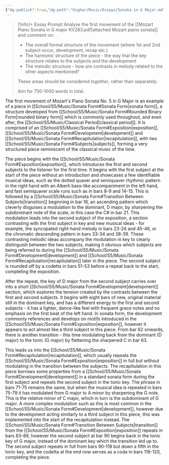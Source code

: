 ```yaml
---
{"dg-publish":true,"dg-path":"Higher/Music/Essays/Sonata in G Major.md","dg-permalink":"music/sonata-analysis","permalink":"/music/sonata-analysis/"}
---
```



> [!info]+ Essay Prompt
> Analyse the first movement of the [[Mozart Piano Sonata in G major KV283.pdf|attached Mozart piano sonata]] and comment on:
> 
> - The overall formal structure of the movement (where 1st and 2nd subject occur, development, recap etc.)
> - The harmonic structure of the piece - the way that the key structure relates to the subjects and the development
> - The melodic structure - how are contrasts in melody related to the other aspects mentioned?
> 
> These areas should be considered _together_, rather than separately.
> 
> Aim for 750-1000 words in total.

The first movement of Mozart's Piano Sonata No. 5 in G Major is an example of a piece in [[School/S5/Music/Sonata Form#Sonata Form\|sonata form]], a structure developed from [[School/S5/Music/Sonata Form#Rounded Binary Form\|rounded binary form]] which is commonly used throughout, and even after, the [[School/S5/Music/Classical Period\|classical period]]. It is comprised of an [[School/S5/Music/Sonata Form#Exposition\|exposition]], [[School/S5/Music/Sonata Form#Development\|development]] and [[School/S5/Music/Sonata Form#Recapitulation\|recapitulation]], with two [[School/S5/Music/Sonata Form#Subjects\|subjects]], forming a very structured piece reminiscent of the classical music of the time.

The piece begins with the [[School/S5/Music/Sonata Form#Exposition\|exposition]], which introduces the first and second subjects to the listener for the first time. It begins with the first subject at the start of the piece without an introduction and showcases a few identifiable musical ideas, such as the dotted quaver and semiquaver rhythmic pattern in the right hand with an Alberti bass-like accompaniment in the left hand, and fast semiquaver scale runs such as in bars 8-9 and 14-15. This is followed by a [[School/S5/Music/Sonata Form#Transition Between Subjects\|transition]] beginning in bar 16, an ascending pattern which cleverly disguises a modulation to the dominant, D major, by sharpening the subdominant note of the scale, in this case the C# in bar 21. This modulation leads into the second subject of the exposition, a section contrasting with the first subject in key and new musical ideas - for example, the syncopated right-hand melody in bars 23-24 and 45-46, or the chromatic descending pattern in bars 33-34 and 38-39. These contrasting melodic ideas accompany the modulation in key to clearly distinguish between the two subjects, making it obvious which subjects are being referred to during the [[School/S5/Music/Sonata Form#Development\|development]] and [[School/S5/Music/Sonata Form#Recapitulation\|recapitulation]] later in the piece. The second subject is rounded off by a codetta in bars 51-53 before a repeat back to the start, completing the exposition.

After the repeat, the key of D major from the second subject carries over into a short [[School/S5/Music/Sonata Form#Development\|development]] section, which explores the tension created by the contrasts between the first and second subjects. It begins with eight bars of new, original material still in the dominant key, and has a different energy to the first and second subjects - it has a lighter, dance-like feel with frequent grace notes and no emphasis on the first beat of the left hand. In sonata form, the development commonly references and develops on motifs introduced in the [[School/S5/Music/Sonata Form#Exposition\|exposition]], however it appears to act almost like a third subject in this piece. From bar 62 onwards, there is another transition - this time modulating back from the dominant (D major) to the tonic (G major) by flattening the sharpened C in bar 63.

This leads us into the [[School/S5/Music/Sonata Form#Recapitulation\|recapitulation]], which usually repeats the [[School/S5/Music/Sonata Form#Exposition\|exposition]] in full but without modulating in the transition between the subjects. The recapitulation in this piece borrows some properties from a [[School/S5/Music/Sonata Form#Development\|development]] in a standard sonata form during the first subject and repeats the second subject in the tonic key. The phrase in bars 71-75 remains the same, but when the musical idea is repeated in bars 75-79 it has modulated from G major to A minor by sharpening the G note. This is the relative minor of C major, which in turn is the subdominant of G major. A more complex modulation such as this is most common in the [[School/S5/Music/Sonata Form#Development\|development]], however due to the development acting similarly to a third subject in this piece, this was implemented into the start of the recapitulation instead. The [[School/S5/Music/Sonata Form#Transition Between Subjects\|transition]] from the [[School/S5/Music/Sonata Form#Exposition\|exposition]] repeats in bars 83-89, however the second subject at bar 90 begins back in the tonic key of G major, instead of the dominant key which the transition led up to. The second subject repeats in full from bars 90-118 but down a fifth in the tonic key, and the codetta at the end now serves as a coda in bars 118-120, completing the piece.
